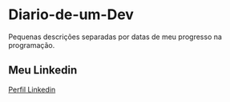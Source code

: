 # Diario-de-um-Dev
Pequenas descrições separadas por datas de meu progresso na programação.

## Meu Linkedin
[Perfil Linkedin](www.linkedin.com/in/eu-gabriel-gomes)
